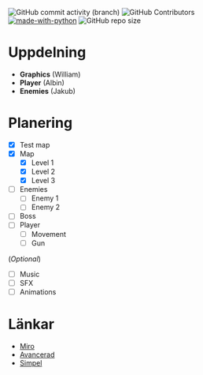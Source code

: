 ![GitHub commit activity (branch)](https://img.shields.io/github/commit-activity/t/WilleGyr/Project-Intro-Ingenjorsarbete?label=Total%20commits&color=orange) ![GitHub Contributors](https://img.shields.io/github/contributors/WilleGyr/Project-Intro-Ingenjorsarbete?label=Contributors&color=darkgreen) [![made-with-python](https://img.shields.io/badge/Language-Python%203.12-1f425f.svg?logo=python)](https://www.python.org/) ![GitHub repo size](https://img.shields.io/github/repo-size/WilleGyr/Project-Intro-Ingenjorsarbete?label=Repo%20size)




# Uppdelning
- **Graphics** (William)
- **Player** (Albin)
- **Enemies** (Jakub)

# Planering
- [x] Test map
- [x] Map
  - [x] Level 1
  - [x] Level 2
  - [x] Level 3
- [ ] Enemies
  - [ ] Enemy 1
  - [ ] Enemy 2
- [ ] Boss
- [ ] Player
  - [ ] Movement
  - [ ] Gun

(_Optional_)
  - [ ] Music
  - [ ] SFX
  - [ ] Animations

# Länkar
- [Miro](https://miro.com/app/board/uXjVNUztPuM=/)
- [Avancerad](https://www.youtube.com/watch?v=2gABYM5M0ww&t=4234s)
- [Simpel](https://www.youtube.com/playlist?list=PLjcN1EyupaQnHM1I9SmiXfbT6aG4ezUvu)
